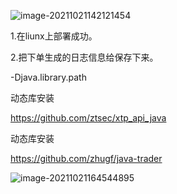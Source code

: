 ![image-20211021142121454](C:\Users\田付成\AppData\Roaming\Typora\typora-user-images\image-20211021142121454.png)



1.在liunx上部署成功。

2.把下单生成的日志信息给保存下来。





-Djava.library.path





动态库安装

https://github.com/ztsec/xtp_api_java



动态库安装

https://github.com/zhugf/java-trader

![image-20211021164544895](C:\Users\田付成\AppData\Roaming\Typora\typora-user-images\image-20211021164544895.png)

